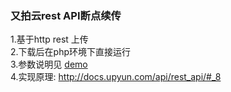 ### 又拍云rest API断点续传
1.基于http rest 上传<br/>
2.下载后在php环境下直接运行<br/>
3.参数说明见 <a href="https://github.com/xcuts/Upyun-rest-muiltupload/blob/master/Upyun-rest-muiltupload.php">demo</a><br/>
4.实现原理: http://docs.upyun.com/api/rest_api/#_8<br/>
